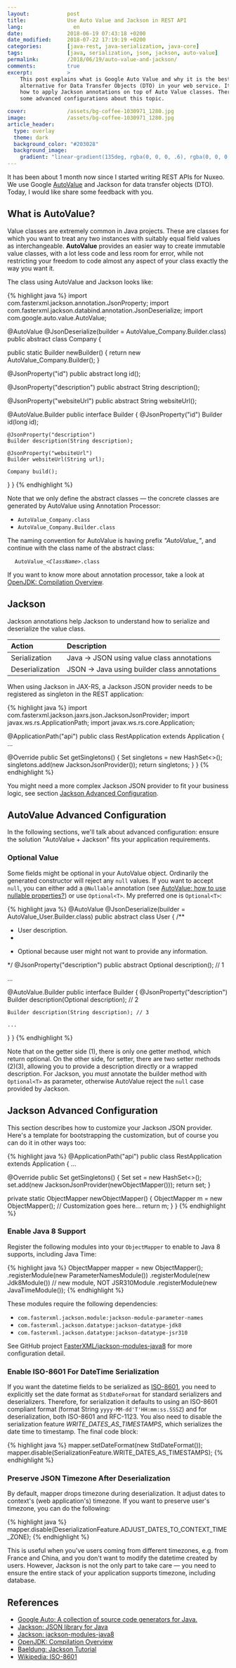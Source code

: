 ```yaml
---
layout:            post
title:             Use Auto Value and Jackson in REST API
lang:                en
date:              2018-06-19 07:43:18 +0200
date_modified:     2018-07-22 17:19:19 +0200
categories:        [java-rest, java-serialization, java-core]
tags:              [java, serialization, json, jackson, auto-value]
permalink:         /2018/06/19/auto-value-and-jackson/
comments:          true
excerpt:           >
    This post explains what is Google Auto Value and why it is the best
    alternative for Data Transfer Objects (DTO) in your web service. It shares
    how to apply Jackson annotations on top of Auto Value classes. There're also
    some advanced configurations about this topic.

cover:             /assets/bg-coffee-1030971_1280.jpg
image:             /assets/bg-coffee-1030971_1280.jpg
article_header:
  type: overlay
  theme: dark
  background_color: "#203028"
  background_image:
    gradient: "linear-gradient(135deg, rgba(0, 0, 0, .6), rgba(0, 0, 0, .4))"
---
```


It has been about 1 month now since I started writing REST APIs for Nuxeo. We
use Google [AutoValue][1] and Jackson for data transfer objects (DTO). Today, I
would like share some feedback with you.

## What is AutoValue?

Value classes are extremely common in Java projects. These are classes for
which you want to treat any two instances with suitably equal field values as
interchangeable. **AutoValue** provides an easier way to create immutable value
classes, with a lot less code and less room for error, while not restricting
your freedom to code almost any aspect of your class exactly the way you want
it.

The class using AutoValue and Jackson looks like:

{% highlight java %}
import com.fasterxml.jackson.annotation.JsonProperty;
import com.fasterxml.jackson.databind.annotation.JsonDeserialize;
import com.google.auto.value.AutoValue;

@AutoValue
@JsonDeserialize(builder = AutoValue_Company.Builder.class)
public abstract class Company {

  public static Builder newBuilder() {
    return new AutoValue_Company.Builder();
  }

  @JsonProperty("id")
  public abstract long id();

  @JsonProperty("description")
  public abstract String description();

  @JsonProperty("websiteUrl")
  public abstract String websiteUrl();

  @AutoValue.Builder
  public interface Builder {
    @JsonProperty("id")
    Builder id(long id);

    @JsonProperty("description")
    Builder description(String description);

    @JsonProperty("websiteUrl")
    Builder websiteUrl(String url);

    Company build();
  }
}
{% endhighlight %}

Note that we only define the abstract classes — the concrete classes are
generated by AutoValue using Annotation Processor:

- `AutoValue_Company.class`
- `AutoValue_Company.Builder.class`

The naming convention for AutoValue is having prefix _"AutoValue\_"_, and
continue with the class name of the abstract class:

<pre>
  <code class="highlighter-rouge">AutoValue_<i>&lt;ClassName&gt;</i>.class</code>
</pre>

If you want to know more about annotation processor, take a look at [OpenJDK:
Compilation Overview][3].

## Jackson

Jackson annotations help Jackson to understand how to serialize and deserialize
the value class.

Action          | Description
:-------------- | :----------
Serialization   | Java → JSON using value class annotations
Deserialization | JSON → Java using builder class annotations

When using Jackson in JAX-RS, a Jackson JSON provider needs to be registered as
singleton in the REST application:

{% highlight java %}
import com.fasterxml.jackson.jaxrs.json.JacksonJsonProvider;
import javax.ws.rs.ApplicationPath;
import javax.ws.rs.core.Application;

@ApplicationPath("api")
public class RestApplication extends Application {
  ...

  @Override
  public Set<Object> getSingletons() {
    Set<Object> singletons = new HashSet<>();
    singletons.add(new JacksonJsonProvider());
    return singletons;
  }
}
{% endhighlight %}

You might need a more complex Jackson JSON provider to fit your business logic,
see section [Jackson Advanced Configuration](#jackson-advanced-configuration).

## AutoValue Advanced Configuration

In the following sections, we'll talk about advanced configuration: ensure the
solution "AutoValue + Jackson" fits your application requirements.

### Optional Value

Some fields might be optional in your AutoValue object. Ordinarily the
generated constructor will reject any `null` values. If you want to accept
`null`, you can either add a `@Nullable` annotation (see [AutoValue: how to
use nullable properties?][5]) or use `Optional<T>`. My preferred one is
`Optional<T>`:

{% highlight java %}
@AutoValue
@JsonDeserialize(builder = AutoValue_User.Builder.class)
public abstract class User {
  /**
   * User description.
   *
   * <p>Optional because user might not want to provide any information.
   */
  @JsonProperty("description")
  public abstract Optional<String> description(); // 1

  ...

  @AutoValue.Builder
  public interface Builder {
    @JsonProperty("description")
    Builder description(Optional<String> description); // 2

    Builder description(String description); // 3

    ...
  }
}
{% endhighlight %}

Note that on the getter side (1), there is only one getter method, which return
optional. On the other side, for setter, there are two setter methods (2)(3),
allowing you to provide a description directly or a wrapped description. For
Jackson, you _must_ annotate the builder method with `Optional<T>` as parameter,
otherwise AutoValue reject the `null` case provided by Jackson.

## Jackson Advanced Configuration

This section describes how to customize your Jackson JSON provider. Here's a
template for bootstrapping the customization, but of course you can do it in other
ways too:

{% highlight java %}
@ApplicationPath("api")
public class RestApplication extends Application {
  ...

  @Override
  public Set<Object> getSingletons() {
    Set<Object> set = new HashSet<>();
    set.add(new JacksonJsonProvider(newObjectMapper()));
    return set;
  }

  private static ObjectMapper newObjectMapper() {
    ObjectMapper m = new ObjectMapper();
    // Customization goes here...
    return m;
  }
}
{% endhighlight %}

### Enable Java 8 Support

Register the following modules into your `ObjectMapper` to enable to Java 8
supports, including Java Time:

{% highlight java %}
ObjectMapper mapper = new ObjectMapper();
    .registerModule(new ParameterNamesModule())
    .registerModule(new Jdk8Module())
    // new module, NOT JSR310Module
    .registerModule(new JavaTimeModule());
{% endhighlight %}

These modules require the following dependencies:

- `com.fasterxml.jackson.module:jackson-module-parameter-names`
- `com.fasterxml.jackson.datatype:jackson-datatype-jdk8`
- `com.fasterxml.jackson.datatype:jackson-datatype-jsr310`

See GitHub project [FasterXML/jackson-modules-java8][5] for more configuration
detail.

### Enable ISO-8601 For DateTime Serialization

If you want the datetime fields to be serialized as [ISO-8601][7], you need to
explicitly set the date format as `StdDateFormat` for standard serializers and
deserializers. Therefore, for serialization it defaults to using an ISO-8601
compliant format (format String `yyyy-MM-dd'T'HH:mm:ss.SSSZ`)
and for deserialization, both ISO-8601 and RFC-1123. You also need to disable
the serialization feature _WRITE_DATES_AS_TIMESTAMPS_, which serializes the date
time to timestamp. The final code block:

{% highlight java %}
mapper.setDateFormat(new StdDateFormat());
mapper.disable(SerializationFeature.WRITE_DATES_AS_TIMESTAMPS);
{% endhighlight %}

### Preserve JSON Timezone After Deserialization

By default, mapper drops timezone during deserialization. It adjust dates to
context's (web application's) timezone. If you want to preserve user's
timezone, you can do the following:

{% highlight java %}
mapper.disable(DeserializationFeature.ADJUST_DATES_TO_CONTEXT_TIME_ZONE);
{% endhighlight %}

This is useful when you've users coming from different timezones, e.g. from
France and China, and you don't want to modify the datetime created by users.
However, Jackson is not the only part to take care — you need to ensure the
entire stack of your application supports timezone, including database.

## References

- [Google Auto: A collection of source code generators for Java.][1]
- [Jackson: JSON library for Java][2]
- [Jackson: jackson-modules-java8][5]
- [OpenJDK: Compilation Overview][3]
- [Baeldung: Jackson Tutorial][4]
- [Wikipedia: ISO-8601][6]

[1]: https://github.com/google/auto
[2]: https://github.com/FasterXML/jackson
[3]: http://openjdk.java.net/groups/compiler/doc/compilation-overview/index.html
[4]: http://www.baeldung.com/jackson
[5]: https://github.com/google/auto/blob/master/value/userguide/howto.md#-use-nullable-properties
[6]: https://github.com/FasterXML/jackson-modules-java8
[7]: https://en.wikipedia.org/wiki/ISO_8601
